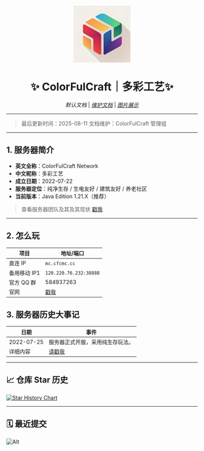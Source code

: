 <div align="center">
  <img src="https://github.com/ColorFulCraft/CFCHistory/raw/main/pictures/icon.jpg" alt="ColorFulCraft Icon" width="150">
  
  # ✨ ColorFulCraft｜多彩工艺✨
  *默认文档*  |  *[维护文档](readme_admin.md)* | *[图片展示](pictures.md)*
</div>

---
> 最后更新时间：2025-08-11
> 文档维护：ColorFulCraft 管理组
---

## 1. 服务器简介
- **英文全称**：ColorFulCraft Network  
- **中文昵称**：多彩工艺  
- **成立日期**：2022-07-22  
- **服务器定位**：纯净生存 / 生电友好 / 建筑友好 / 养老社区  
- **当前版本**：Java Edition 1.21.X（推荐）
> 查看服务器团队及其及其现状
> [戳我](docs/about.md)
---

## 2. 怎么玩
| 项目 | 地址/端口 |
| --- | --- |
| 直连 IP | `mc.cfcmc.cc` |
| 备用移动 IP1 | `120.220.76.232:38888` |
| 官方 QQ 群 | 584937263 |
| 官网 | [戳我](https://blog.xhil.cn/)|

## 3. 服务器历史大事记
| 日期 | 事件 |
| --- | --- |
| 2022-07-25 | 服务器正式开服，采用纯生存玩法。 |
| 详细内容 | [请戳我](docs/Directory.md) |

---

## 📈 仓库 Star 历史
[![Star History Chart](https://api.star-history.com/svg?repos=ColorFulCraft/CFCHistory&type=Date)](https://star-history.com/#ColorFulCraft/CFCHistory&Date)

---

## 🗓️ 最近提交
![Alt](https://repobeats.axiom.co/api/embed/a30781bf5e8a72396572aed91c5588cc9e496ca0.svg "Repobeats analytics image")

